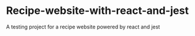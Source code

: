 # Recipe-website-with-react-and-jest
A testing project for a recipe website powered by react and jest
